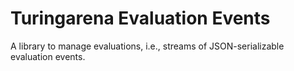 # Turingarena Evaluation Events

A library to manage evaluations, i.e., streams of JSON-serializable evaluation events.
